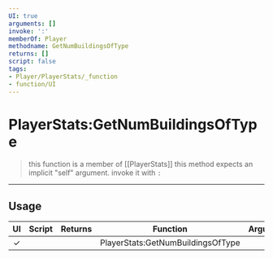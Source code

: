 ```yaml
---
UI: true
arguments: []
invoke: ':'
memberOf: Player
methodname: GetNumBuildingsOfType
returns: []
script: false
tags:
- Player/PlayerStats/_function
- function/UI
---
```

# PlayerStats:GetNumBuildingsOfType
> this function is a member of [[PlayerStats]]
> this method expects an implicit "self" argument. invoke it with `:`
-----
## Usage
|  UI | Script | Returns | Function | Arguments |
|:---:|:------:|-------:|:--------:|:---------|
|✓| ||PlayerStats:GetNumBuildingsOfType||

